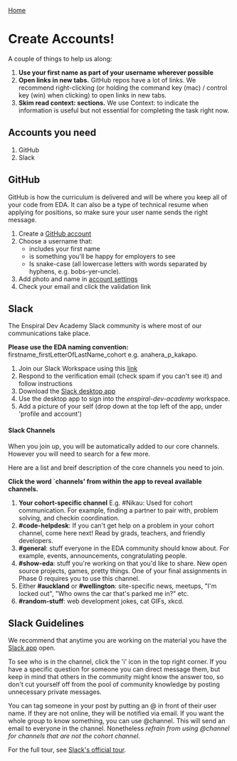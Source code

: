 [Home](README.md) 

# Create Accounts!

A couple of things to help us along:

1. **Use your first name as part of your username wherever possible**
2. **Open links in new tabs.** GitHub repos have a lot of links. We recommend right-clicking (or holding the command key (mac) / control key (win) when clicking) to open links in new tabs.
3. **Skim read context: sections.** We use Context: to indicate the information is useful but not essential for completing the task right now.

## Accounts you need

1. GitHub
2. Slack


## GitHub
GitHub is how the curriculum is delivered and will be where you keep all of your code from EDA. It can also be a type of technical resume when applying for positions, so make sure your user name sends the right message. 

1. Create a [GitHub account](https://github.com/)
2. Choose a username that:
    - includes your first name
    - is something you'll be happy for employers to see
    - Is snake-case (all lowercase letters with words separated by hyphens, e.g. bobs-yer-uncle).
3. Add photo and name in [account settings](https://github.com/settings/profile) 
4. Check your email and click the validation link


## Slack
The Enspiral Dev Academy Slack community is where most of our communications take place. 

__Please use the EDA naming convention:__ 
firstname_firstLetterOfLastName_cohort e.g. anahera_p_kakapo.

1. Join our Slack Workspace using this [link](https://join.slack.com/t/eda-staff/shared_invite/enQtNDI3NzA5NTcxMzQ2LTdmYmNhYjI1MmUxMjVlYjhjY2QxYWM3ZjU4ODAwMjU5MGRhMmEyZjY0MDM3MzJlZWNhMDM3ZTk2MGZlODNhZmY) 
2. Respond to the verification email (check spam if you can't see it) and follow instructions 
4. Download the [Slack desktop app](https://slack.com/app)
5. Use the desktop app to sign into the _enspiral-dev-academy_ workspace. 
6. Add a picture of your self (drop down at the top left of the app, under 'profile and account')

#### Slack Channels 
When you join up, you will be automatically added to our core channels. However you will need to search for a few more. 

Here are a list and breif description of the core channels you need to join. 

__Click the word `channels' from within the app to reveal available channels.__  


1. **Your cohort-specific channel** E.g. #Nikau: Used for cohort communication. For example, finding a partner to pair with, problem solving, and checkin coordination.
2. **#code-helpdesk**: If you can't get help on a problem in your cohort channel, come here next! Read by grads, teachers, and friendly developers.
3. **#general**: stuff everyone in the EDA community should know about. For example, events, announcements, congratulating people.
4. **#show-eda**: stuff you're working on that you'd like to share. New open source projects, games, pretty things. One of your final assignments in Phase 0 requires you to use this channel.
5. Either **#auckland** or **#wellington**: site-specific news, meetups, "I'm locked out", "Who owns the car that's parked me in?" etc.
6. **#random-stuff**: web development jokes, cat GIFs, xkcd.


## Slack Guidelines

We recommend that anytime you are working on the material you have the [Slack app](https://slack.com/downloads) open.

To see who is in the channel, click the 'i' icon in the top right corner. If you have a specific question for someone you can direct message them, but keep in mind that others in the community might know the answer too, so don't cut yourself off from the pool of community knowledge by posting unnecessary private messages.

You can tag someone in your post by putting an @ in front of their user name. If they are not online, they will be notified via email. If you want the whole group to know something, you can use @channel. This will send an email to everyone in the channel. Nonetheless *refrain from using @channel for channels that are not the cohort channel*.

For the full tour, see [Slack's official tour](https://enspiral-dev-academy.slack.com/is/team-communication).



